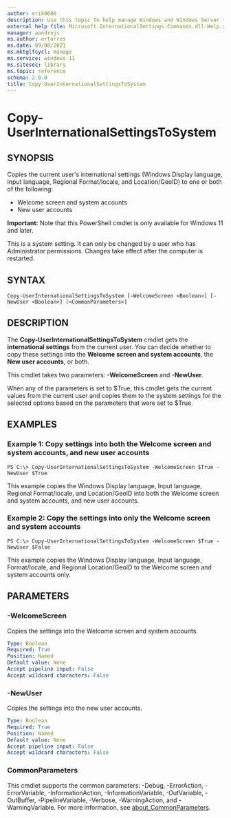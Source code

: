 ```yaml
---
author: erik0686
description: Use this topic to help manage Windows and Windows Server technologies with Windows PowerShell.
external help file: Microsoft.InternationalSettings.Commands.dll-Help.xml
manager: aandrejs
ms.author: ertorres
ms.date: 09/08/2021
ms.mktglfcycl: manage
ms.service: windows-11
ms.sitesec: library
ms.topic: reference
schema: 2.0.0
title: Copy-UserInternationalSettingsToSystem
---
```


# Copy-UserInternationalSettingsToSystem

## SYNOPSIS
Copies the current user's international settings (Windows Display language, Input language, Regional Format/locale, and Location/GeoID) to one or both of the following:
* Welcome screen and system accounts
* New user accounts

**Important:** Note that this PowerShell cmdlet is only available for Windows 11 and later.

This is a system setting. It can only be changed by a user who has Administrator permissions. Changes take effect after the computer is restarted.

## SYNTAX

```
Copy-UserInternationalSettingsToSystem [-WelcomeScreen <Boolean>] [-NewUser <Boolean>] [<CommonParameters>]
```

## DESCRIPTION
The **Copy-UserInternationalSettingsToSystem** cmdlet gets the **international settings** from the current user.
You can decide whether to copy these settings into the **Welcome screen and system accounts**, the **New user accounts**, or both.

This cmdlet takes two parameters: **-WelcomeScreen** and **-NewUser**.

When any of the parameters is set to $True, this cmdlet gets the current values from the current user and copies them to the system settings for the selected options based on the parameters that were set to $True.

## EXAMPLES

### Example 1: Copy settings into both the Welcome screen and system accounts, and new user accounts
```
PS C:\> Copy-UserInternationalSettingsToSystem -WelcomeScreen $True -NewUser $True
```

This example copies the Windows Display language, Input language, Regional Format/locale, and Location/GeoID into both the Welcome screen and system accounts, and new user accounts.


### Example 2: Copy the settings into only the Welcome screen and system accounts
```
PS C:\> Copy-UserInternationalSettingsToSystem -WelcomeScreen $True -NewUser $False
```

This example copies the Windows Display language, Input language, Format/locale, and Regional Location/GeoID to the Welcome screen and system accounts only.


## PARAMETERS

### -WelcomeScreen
Copies the settings into the Welcome screen and system accounts.

```yaml
Type: Boolean
Required: True
Position: Named
Default value: None
Accept pipeline input: False
Accept wildcard characters: False
```

### -NewUser
Copies the settings into the new user accounts.

```yaml
Type: Boolean
Required: True
Position: Named
Default value: None
Accept pipeline input: False
Accept wildcard characters: False
```

### CommonParameters
This cmdlet supports the common parameters: -Debug, -ErrorAction, -ErrorVariable, -InformationAction, -InformationVariable, -OutVariable, -OutBuffer, -PipelineVariable, -Verbose, -WarningAction, and -WarningVariable. For more information, see [about_CommonParameters](https://go.microsoft.com/fwlink/?LinkID=113216).
